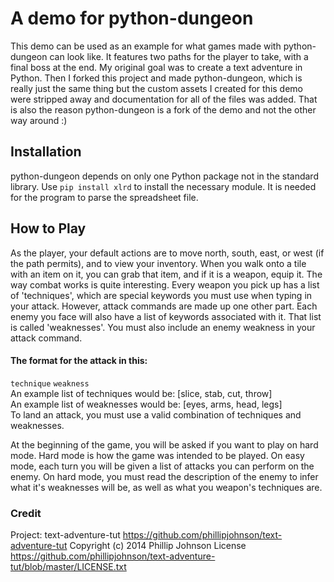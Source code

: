 # A demo for python-dungeon
This demo can be used as an example for what games made with python-dungeon can look like. It features two paths for the player to take, with a final boss at the end. My original goal was to create a text adventure in Python. Then I forked this project and made python-dungeon, which is really just the same thing but the custom assets I created for this demo were stripped away and documentation for all of the files was added. That is also the reason python-dungeon is a fork of the demo and not the other way around :) 
## Installation
python-dungeon depends on only one Python package not in the standard library. Use `pip install xlrd` to install the necessary module. It is needed for the program to parse the spreadsheet file.

## How to Play
As the player, your default actions are to move north, south, east, or west (if the path permits), and to view your inventory. When you walk onto a tile with an item on it, you can grab that item, and if it is a weapon, equip it. The way combat works is quite interesting. Every weapon you pick up has a list of 'techniques', which are special keywords you must use when typing in your attack. However, attack commands are made up one other part. Each enemy you face will also have a list of keywords associated with it. That list is called 'weaknesses'. You must also include an enemy weakness in your attack command.
#### The format for the attack in this:
`technique` `weakness`\
An example list of techniques would be: [slice, stab, cut, throw]\
An example list of weaknesses would be: [eyes, arms, head, legs]\
To land an attack, you must use a valid combination of techniques and weaknesses.

At the beginning of the game, you will be asked if you want to play on hard mode. Hard mode is how the game was intended to be played. On easy mode, each turn you will be given a list of attacks you can perform on the enemy. On hard mode, you must read the description of the enemy to infer what it's weaknesses will be, as well as what you weapon's techniques are. 

### Credit
Project: text-adventure-tut https://github.com/phillipjohnson/text-adventure-tut
Copyright (c) 2014 Phillip Johnson
License https://github.com/phillipjohnson/text-adventure-tut/blob/master/LICENSE.txt
